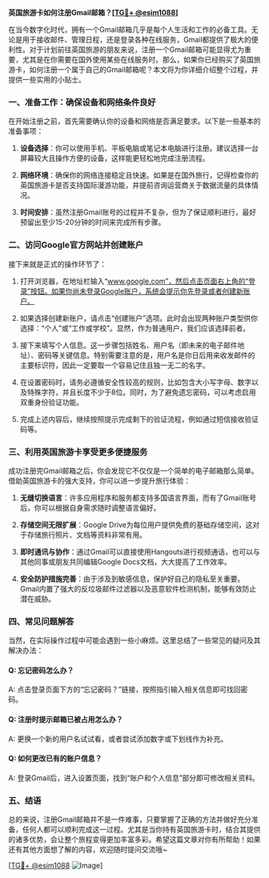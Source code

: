 **英国旅游卡如何注册Gmail邮箱？[[TG💪+ @esim1088](https://t.me/s/esim1088)]**

在当今数字化时代，拥有一个Gmail邮箱几乎是每个人生活和工作的必备工具。无论是用于接收邮件、管理日程，还是登录各种在线服务，Gmail都提供了极大的便利性。对于计划前往英国旅游的朋友来说，注册一个Gmail邮箱可能显得尤为重要，尤其是在你需要在国外使用某些在线服务时。那么，如果你已经购买了英国旅游卡，如何注册一个属于自己的Gmail邮箱呢？本文将为你详细介绍整个过程，并提供一些实用的小贴士。

### **一、准备工作：确保设备和网络条件良好**

在开始注册之前，首先需要确认你的设备和网络是否满足要求。以下是一些基本的准备事项：

1. **设备选择**：你可以使用手机、平板电脑或笔记本电脑进行注册。建议选择一台屏幕较大且操作方便的设备，这样能更轻松地完成注册流程。
   
2. **网络环境**：确保你的网络连接稳定且快速。如果是在国外旅行，记得检查你的英国旅游卡是否支持国际漫游功能，并提前咨询运营商关于数据流量的具体情况。

3. **时间安排**：虽然注册Gmail账号的过程并不复杂，但为了保证顺利进行，最好预留出至少15-20分钟的时间来完成所有步骤。

### **二、访问Google官方网站并创建账户**

接下来就是正式的操作环节了：

1. 打开浏览器，在地址栏输入“www.google.com”，然后点击页面右上角的“登录”按钮。如果你尚未登录Google账户，系统会提示你先登录或者创建新账户。

2. 如果选择创建新账户，请点击“创建账户”选项。此时会出现两种账户类型供你选择：“个人”或“工作或学校”。显然，作为普通用户，我们应该选择前者。

3. 接下来填写个人信息。这一步骤包括姓名、用户名（即未来的电子邮件地址）、密码等关键信息。特别需要注意的是，用户名是你日后用来收发邮件的主要标识符，因此一定要取一个容易记住且独一无二的名字。

4. 在设置密码时，请务必遵循安全性较高的规则，比如包含大小写字母、数字以及特殊字符，并且长度不少于8位。同时，为了避免遗忘密码，可以考虑启用双重身份验证功能。

5. 完成上述内容后，继续按照提示完成剩下的验证流程，例如通过短信接收验证码等。

### **三、利用英国旅游卡享受更多便捷服务**

成功注册完Gmail邮箱之后，你会发现它不仅仅是一个简单的电子邮箱那么简单。借助英国旅游卡的强大支持，你可以进一步提升旅行体验：

1. **无缝切换语言**：许多应用程序和服务都支持多国语言界面，而有了Gmail账号后，你可以根据自身需求随时调整语言偏好。

2. **存储空间无限扩展**：Google Drive为每位用户提供免费的基础存储空间，这对于存储旅行照片、文档等资料非常有用。

3. **即时通讯与协作**：通过Gmail可以直接使用Hangouts进行视频通话，也可以与其他同事或朋友共同编辑Google Docs文档，大大提高了工作效率。

4. **安全防护措施完善**：由于涉及到敏感信息，保护好自己的隐私至关重要。Gmail内置了强大的反垃圾邮件过滤器以及恶意软件检测机制，能够有效防止潜在威胁。

### **四、常见问题解答**

当然，在实际操作过程中可能会遇到一些小麻烦。这里总结了一些常见的疑问及其解决办法：

#### Q: 忘记密码怎么办？
A: 点击登录页面下方的“忘记密码？”链接，按照指引输入相关信息即可找回密码。

#### Q: 注册时提示邮箱已被占用怎么办？
A: 更换一个新的用户名试试看，或者尝试添加数字或下划线作为补充。

#### Q: 如何更改已有的账户信息？
A: 登录Gmail后，进入设置页面，找到“账户和个人信息”部分即可修改相关资料。

### **五、结语**

总的来说，注册Gmail邮箱并不是一件难事，只要掌握了正确的方法并做好充分准备，任何人都可以顺利完成这一过程。尤其是当你持有英国旅游卡时，结合其提供的诸多优势，会让整个旅程变得更加丰富多彩。希望这篇文章对你有所帮助！如果还有其他方面想了解的内容，欢迎随时提问交流哦~

[[TG💪+ @esim1088](https://t.me/s/esim1088) ![Image](https://i.postimg.cc/4NQfJmqS/Snipaste-2025-05-13-00-14-12.png)]